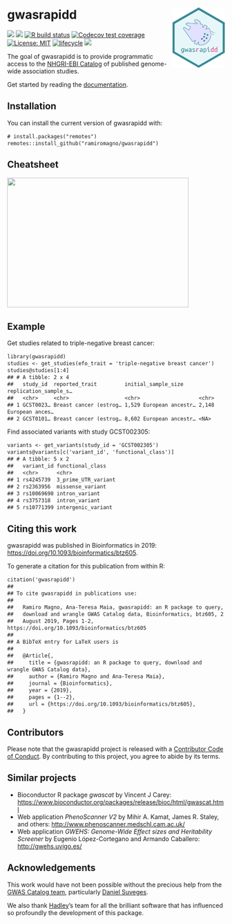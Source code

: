 
<!-- README.md is generated from README.Rmd. Please edit that file -->

# gwasrapidd <img src="man/figures/logo.svg" align="right" height=140/>

[![](https://img.shields.io/badge/doi-10.1093/bioinformatics/btz605-blue.svg)](https://doi.org/10.1093/bioinformatics/btz605)
[![](https://img.shields.io/badge/Altmetric-38-yellow.svg)](https://www.altmetric.com/details/64505748)
[![R build
status](https://github.com/ramiromagno/gwasrapidd/workflows/R-CMD-check/badge.svg)](https://github.com/ramiromagno/gwasrapidd/actions)
[![Codecov test
coverage](https://codecov.io/gh/ramiromagno/gwasrapidd/branch/master/graph/badge.svg)](https://codecov.io/gh/ramiromagno/gwasrapidd?branch=master)
[![License:
MIT](https://img.shields.io/badge/License-MIT-yellow.svg)](https://opensource.org/licenses/MIT)
[![lifecycle](https://img.shields.io/badge/lifecycle-maturing-blue.svg)](https://www.tidyverse.org/lifecycle/#maturing)
[![](https://img.shields.io/badge/devel%20version-0.99.9-blue.svg)](https://github.com/ramiromagno/gwasrapidd)

The goal of gwasrapidd is to provide programmatic access to the
[NHGRI-EBI Catalog](https://www.ebi.ac.uk/gwas) of published genome-wide
association studies.

Get started by reading the
[documentation](https://rmagno.eu/gwasrapidd/articles/gwasrapidd.html).

## Installation

You can install the current version of gwasrapidd with:

    # install.packages("remotes")
    remotes::install_github("ramiromagno/gwasrapidd")

## Cheatsheet

<a href="https://github.com/rstudio/cheatsheets/blob/master/gwasrapidd.pdf"><img src="https://raw.githubusercontent.com/rstudio/cheatsheets/master/pngs/gwasrapidd.png" width="420" height="300"/></a>

## Example

Get studies related to triple-negative breast cancer:

    library(gwasrapidd)
    studies <- get_studies(efo_trait = 'triple-negative breast cancer')
    studies@studies[1:4]
    ## # A tibble: 2 x 4
    ##   study_id  reported_trait         initial_sample_size     replication_sample_s…
    ##   <chr>     <chr>                  <chr>                   <chr>                
    ## 1 GCST0023… Breast cancer (estrog… 1,529 European ancestr… 2,148 European ances…
    ## 2 GCST0101… Breast cancer (estrog… 8,602 European ancestr… <NA>

Find associated variants with study GCST002305:

    variants <- get_variants(study_id = 'GCST002305')
    variants@variants[c('variant_id', 'functional_class')]
    ## # A tibble: 5 x 2
    ##   variant_id functional_class   
    ##   <chr>      <chr>              
    ## 1 rs4245739  3_prime_UTR_variant
    ## 2 rs2363956  missense_variant   
    ## 3 rs10069690 intron_variant     
    ## 4 rs3757318  intron_variant     
    ## 5 rs10771399 intergenic_variant

## Citing this work

gwasrapidd was published in Bioinformatics in 2019:
<a href="https://doi.org/10.1093/bioinformatics/btz605" class="uri">https://doi.org/10.1093/bioinformatics/btz605</a>.

To generate a citation for this publication from within R:

    citation('gwasrapidd')
    ## 
    ## To cite gwasrapidd in publications use:
    ## 
    ##   Ramiro Magno, Ana-Teresa Maia, gwasrapidd: an R package to query,
    ##   download and wrangle GWAS Catalog data, Bioinformatics, btz605, 2
    ##   August 2019, Pages 1-2, https://doi.org/10.1093/bioinformatics/btz605
    ## 
    ## A BibTeX entry for LaTeX users is
    ## 
    ##   @Article{,
    ##     title = {gwasrapidd: an R package to query, download and wrangle GWAS Catalog data},
    ##     author = {Ramiro Magno and Ana-Teresa Maia},
    ##     journal = {Bioinformatics},
    ##     year = {2019},
    ##     pages = {1--2},
    ##     url = {https://doi.org/10.1093/bioinformatics/btz605},
    ##   }

## Contributors

Please note that the gwasrapidd project is released with a [Contributor
Code of Conduct](.github/CODE_OF_CONDUCT.md). By contributing to this
project, you agree to abide by its terms.

## Similar projects

-   Bioconductor R package *gwascat* by Vincent J Carey:
    <https://www.bioconductor.org/packages/release/bioc/html/gwascat.html>
-   Web application *PhenoScanner V2* by Mihir A. Kamat, James R.
    Staley, and others: <http://www.phenoscanner.medschl.cam.ac.uk/>
-   Web application *GWEHS: Genome-Wide Effect sizes and Heritability
    Screener* by Eugenio López-Cortegano and Armando Caballero:
    <http://gwehs.uvigo.es/>

## Acknowledgements

This work would have not been possible without the precious help from
the [GWAS Catalog
team](http://www.ensembl.info/2018/06/28/ten-years-of-the-gwas-catalog-past-present-and-future/),
particularly [Daniel
Suveges](https://www.ebi.ac.uk/about/people/daniel-suveges).

We also thank [Hadley](http://hadley.nz/)’s team for all the brilliant
software that has influenced so profoundly the development of this
package.
